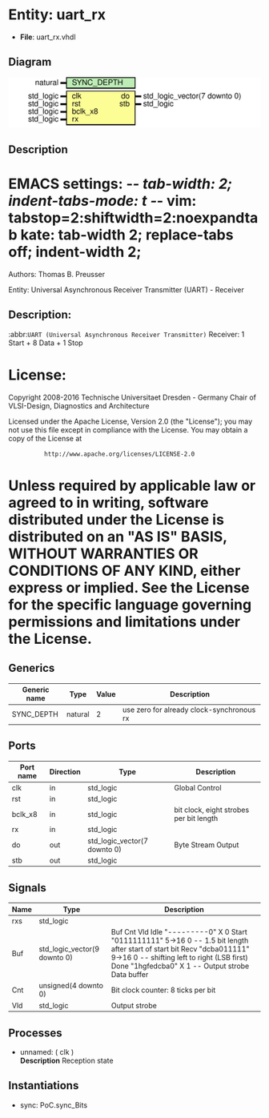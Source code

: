 # Entity: uart_rx

- **File**: uart_rx.vhdl
## Diagram

![Diagram](uart_rx.svg "Diagram")
## Description

 EMACS settings: -*-  tab-width: 2; indent-tabs-mode: t -*-
 vim: tabstop=2:shiftwidth=2:noexpandtab
 kate: tab-width 2; replace-tabs off; indent-width 2;
 =============================================================================
 Authors:        Thomas B. Preusser

 Entity:				 Universal Asynchronous Receiver Transmitter (UART) - Receiver

 Description:
 -------------------------------------
 :abbr:`UART (Universal Asynchronous Receiver Transmitter)` Receiver:
 1 Start + 8 Data + 1 Stop

 License:
 =============================================================================
 Copyright 2008-2016 Technische Universitaet Dresden - Germany
                     Chair of VLSI-Design, Diagnostics and Architecture

 Licensed under the Apache License, Version 2.0 (the "License");
 you may not use this file except in compliance with the License.
 You may obtain a copy of the License at

              http://www.apache.org/licenses/LICENSE-2.0

 Unless required by applicable law or agreed to in writing, software
 distributed under the License is distributed on an "AS IS" BASIS,
 WITHOUT WARRANTIES OR CONDITIONS OF ANY KIND, either express or implied.
 See the License for the specific language governing permissions and
 limitations under the License.
 =============================================================================
## Generics

| Generic name | Type    | Value | Description                                |
| ------------ | ------- | ----- | ------------------------------------------ |
| SYNC_DEPTH   | natural | 2     |  use zero for already clock-synchronous rx |
## Ports

| Port name | Direction | Type                         | Description                              |
| --------- | --------- | ---------------------------- | ---------------------------------------- |
| clk       | in        | std_logic                    | Global Control                           |
| rst       | in        | std_logic                    |                                          |
| bclk_x8   | in        | std_logic                    |  bit clock, eight strobes per bit length |
| rx        | in        | std_logic                    |                                          |
| do        | out       | std_logic_vector(7 downto 0) | Byte Stream Output                       |
| stb       | out       | std_logic                    |                                          |
## Signals

| Name | Type                         | Description                                                                                                                                                                                                                                                                                           |
| ---- | ---------------------------- | ----------------------------------------------------------------------------------------------------------------------------------------------------------------------------------------------------------------------------------------------------------------------------------------------------- |
| rxs  | std_logic                    |                                                                                                                                                                                                                                                                                                       |
| Buf  | std_logic_vector(9 downto 0) |                 Buf        Cnt  Vld    Idle     "---------0"    X    0    Start    "0111111111"  5->16  0   -- 1.5 bit length after start of start bit    Recv     "dcba011111"  9->16  0   -- shifting left to right (LSB first)    Done     "1hgfedcba0"    X    1   -- Output strobe  Data buffer  |
| Cnt  | unsigned(4 downto 0)         |  Bit clock counter: 8 ticks per bit                                                                                                                                                                                                                                                                   |
| Vld  | std_logic                    |  Output strobe                                                                                                                                                                                                                                                                                        |
## Processes
- unnamed: ( clk )
</br>**Description**
 Reception state 
## Instantiations

- sync: PoC.sync_Bits
